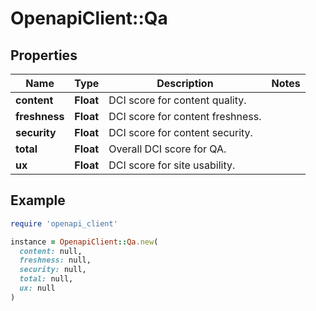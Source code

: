 # OpenapiClient::Qa

## Properties

| Name | Type | Description | Notes |
| ---- | ---- | ----------- | ----- |
| **content** | **Float** | DCI score for content quality. |  |
| **freshness** | **Float** | DCI score for content freshness. |  |
| **security** | **Float** | DCI score for content security. |  |
| **total** | **Float** | Overall DCI score for QA. |  |
| **ux** | **Float** | DCI score for site usability. |  |

## Example

```ruby
require 'openapi_client'

instance = OpenapiClient::Qa.new(
  content: null,
  freshness: null,
  security: null,
  total: null,
  ux: null
)
```

